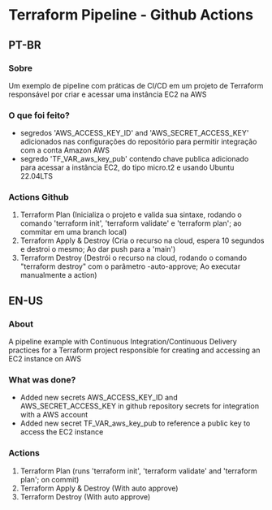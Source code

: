 # Terraform Pipeline - Github Actions  

## PT-BR
### Sobre 
Um exemplo de pipeline com práticas de CI/CD em um projeto de Terraform responsável por criar e acessar uma instância EC2 na AWS

### O que foi feito?
* segredos 'AWS_ACCESS_KEY_ID' and 'AWS_SECRET_ACCESS_KEY' adicionados nas configurações do repositório para permitir integração com a conta Amazon AWS
* segredo 'TF_VAR_aws_key_pub' contendo chave publica adicionado para acessar a instância EC2, do tipo micro.t2 e usando Ubuntu 22.04LTS

### Actions Github
1. Terraform Plan (Inicializa o projeto e valida sua sintaxe, rodando o comando 'terraform init', 'terraform validate' e 'terraform plan'; ao commitar em uma branch local)
2. Terraform Apply & Destroy (Cria o recurso na cloud, espera 10 segundos e destroi o mesmo; Ao dar push para a 'main')
3. Terraform Destroy (Destrói o recurso na cloud, rodando o comando "terraform destroy" com o parâmetro -auto-approve; Ao executar manualmente a action)

## EN-US
### About
A pipeline example with Continuous Integration/Continuous Delivery practices for a Terraform project responsible for creating and accessing an EC2 instance on AWS 

### What was done?
* Added new secrets AWS_ACCESS_KEY_ID and AWS_SECRET_ACCESS_KEY in github repository secrets for integration with a AWS account
* Added new secret TF_VAR_aws_key_pub to reference a public key to access the EC2 instance

### Actions
1. Terraform Plan (runs 'terraform init', 'terraform validate' and 'terraform plan'; on commit)
2. Terraform Apply & Destroy (With auto approve)
3. Terraform Destroy (With auto approve)